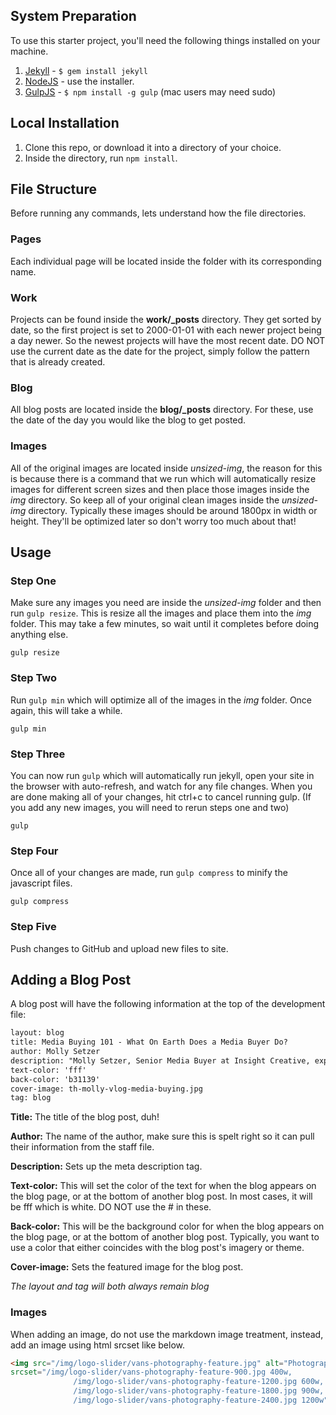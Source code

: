 ## System Preparation

To use this starter project, you'll need the following things installed on your machine.

1. [Jekyll](http://jekyllrb.com/) - `$ gem install jekyll`
2. [NodeJS](http://nodejs.org) - use the installer.
3. [GulpJS](https://github.com/gulpjs/gulp) - `$ npm install -g gulp` (mac users may need sudo)

## Local Installation

1. Clone this repo, or download it into a directory of your choice.
2. Inside the directory, run `npm install`.

## File Structure

Before running any commands, lets understand how the file directories.

### Pages
Each individual page will be located inside the folder with its corresponding name.

### Work
Projects can be found inside the **work/_posts** directory. They get sorted by date, so the first project is set to 2000-01-01 with each newer project being a day newer. So the newest projects will have the most recent date. DO NOT use the current date as the date for the project, simply follow the pattern that is already created.

### Blog
All blog posts are located inside the **blog/_posts** directory. For these, use the date of the day you would like the blog to get posted.

### Images
All of the original images are located inside *unsized-img*, the reason for this is because there is a command that we run which will automatically resize images for different screen sizes and then place those images inside the *img* directory. So keep all of your original clean images inside the *unsized-img* directory. Typically these images should be around 1800px in width or height. They'll be optimized later so don't worry too much about that!

## Usage

### Step One

Make sure any images you need are inside the *unsized-img* folder and then run `gulp resize`. This is resize all the images and place them into the *img* folder. This may take a few minutes, so wait until it completes before doing anything else.

```shell
gulp resize
```

### Step Two

Run `gulp min` which will optimize all of the images in the *img* folder. Once again, this will take a while.

```shell
gulp min
```

### Step Three

You can now run `gulp` which will automatically run jekyll, open your site in the browser with auto-refresh, and watch for any file changes. When you are done making all of your changes, hit ctrl+c to cancel running gulp. (If you add any new images, you will need to rerun steps one and two)

```shell
gulp
```

### Step Four

Once all of your changes are made, run `gulp compress` to minify the javascript files.

```shell
gulp compress
```

### Step Five

Push changes to GitHub and upload new files to site.


## Adding a Blog Post

A blog post will have the following information at the top of the development file:

```html
layout: blog
title: Media Buying 101 - What On Earth Does a Media Buyer Do?
author: Molly Setzer
description: "Molly Setzer, Senior Media Buyer at Insight Creative, explains the role of a media buyer, how they can support your company's marketing efforts and how they help you get the most out of your marketing budget."
text-color: 'fff'
back-color: 'b31139'
cover-image: th-molly-vlog-media-buying.jpg
tag: blog
```

**Title:** The title of the blog post, duh!

**Author:** The name of the author, make sure this is spelt right so it can pull their information from the staff file.

**Description:** Sets up the meta description tag.

**Text-color:** This will set the color of the text for when the blog appears on the blog page, or at the bottom of another blog post.
 In most cases, it will be fff which is white. DO NOT use the # in these.
 
**Back-color:** This will be the background color for when the blog appears on the blog page, or at the bottom of another blog post. Typically, you want to use a color that either coincides with the blog post's imagery or theme.

**Cover-image:** Sets the featured image for the blog post.

*The layout and tag will both always remain blog*

### Images

When adding an image, do not use the markdown image treatment, instead, add an image using html srcset like below.

```html
<img src="/img/logo-slider/vans-photography-feature.jpg" alt="Photography for Vans Lumber"
srcset="/img/logo-slider/vans-photography-feature-900.jpg 400w,
              /img/logo-slider/vans-photography-feature-1200.jpg 600w,
              /img/logo-slider/vans-photography-feature-1800.jpg 900w,
              /img/logo-slider/vans-photography-feature-2400.jpg 1200w" />
```
